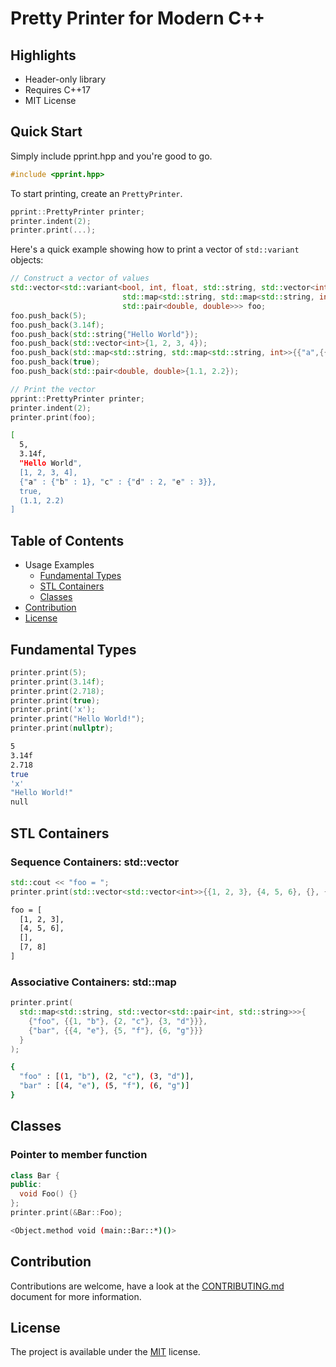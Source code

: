 # Pretty Printer for Modern C++

## Highlights

* Header-only library
* Requires C++17
* MIT License

## Quick Start

Simply include pprint.hpp and you're good to go.

```cpp
#include <pprint.hpp>
```

To start printing, create an ```PrettyPrinter```. 

```cpp
pprint::PrettyPrinter printer;
printer.indent(2);
printer.print(...);
```

Here's a quick example showing how to print a vector of ```std::variant``` objects:

```cpp
// Construct a vector of values
std::vector<std::variant<bool, int, float, std::string, std::vector<int>,
                         std::map<std::string, std::map<std::string, int>>, 
                         std::pair<double, double>>> foo;
foo.push_back(5);
foo.push_back(3.14f);
foo.push_back(std::string{"Hello World"});
foo.push_back(std::vector<int>{1, 2, 3, 4});
foo.push_back(std::map<std::string, std::map<std::string, int>>{{"a",{{"b",1}}}, {"c",{{"d",2}, {"e",3}}}});
foo.push_back(true);
foo.push_back(std::pair<double, double>{1.1, 2.2});

// Print the vector
pprint::PrettyPrinter printer;
printer.indent(2);
printer.print(foo);
```

```bash
[
  5, 
  3.14f, 
  "Hello World", 
  [1, 2, 3, 4], 
  {"a" : {"b" : 1}, "c" : {"d" : 2, "e" : 3}}, 
  true, 
  (1.1, 2.2)
]
```

## Table of Contents

* Usage Examples
  - [Fundamental Types](#fundamental-types)
  - [STL Containers](#stl-containers)
  - [Classes](#classes)
* [Contribution](#contribution)
* [License](#license)

## Fundamental Types

```cpp
printer.print(5);
printer.print(3.14f);
printer.print(2.718);
printer.print(true);
printer.print('x');
printer.print("Hello World!");
printer.print(nullptr);
```

```bash
5
3.14f
2.718
true
'x'
"Hello World!"
null
```

## STL Containers

### Sequence Containers: std::vector

```cpp
std::cout << "foo = ";
printer.print(std::vector<std::vector<int>>{{1, 2, 3}, {4, 5, 6}, {}, {7, 8}});
```

```bash
foo = [
  [1, 2, 3],
  [4, 5, 6],
  [],
  [7, 8]
]
```

### Associative Containers: std::map

```cpp
printer.print(
  std::map<std::string, std::vector<std::pair<int, std::string>>>{ 
    {"foo", {{1, "b"}, {2, "c"}, {3, "d"}}}, 
    {"bar", {{4, "e"}, {5, "f"}, {6, "g"}}}
  }
);
```

```bash
{
  "foo" : [(1, "b"), (2, "c"), (3, "d")], 
  "bar" : [(4, "e"), (5, "f"), (6, "g")]
}
```

## Classes

### Pointer to member function

```cpp
class Bar {
public:
  void Foo() {}
};
printer.print(&Bar::Foo);
```

```bash
<Object.method void (main::Bar::*)()>
```

## Contribution
Contributions are welcome, have a look at the [CONTRIBUTING.md](CONTRIBUTING.md) document for more information.

## License
The project is available under the [MIT](https://opensource.org/licenses/MIT) license.
